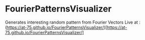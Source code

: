 # FourierPatternsVisualizer
Generates interesting random pattern from Fourier Vectors
Live at : (https://at-75.github.io/FourierPatternsVisualizer/)[https://at-75.github.io/FourierPatternsVisualizer/]

